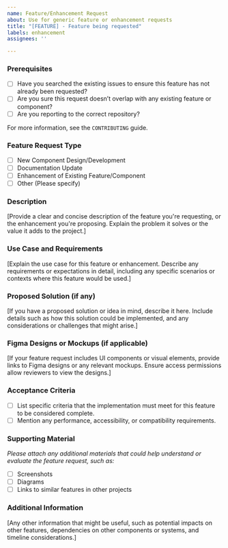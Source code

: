 ```yaml
---
name: Feature/Enhancement Request
about: Use for generic feature or enhancement requests
title: "[FEATURE] - Feature being requested"
labels: enhancement
assignees: ''

---
```


### Prerequisites

* [ ] Have you searched the existing issues to ensure this feature has not already been requested?
* [ ] Are you sure this request doesn’t overlap with any existing feature or component?
* [ ] Are you reporting to the correct repository?

For more information, see the `CONTRIBUTING` guide.

### Feature Request Type

* [ ] New Component Design/Development
* [ ] Documentation Update
* [ ] Enhancement of Existing Feature/Component
* [ ] Other (Please specify)

### Description

[Provide a clear and concise description of the feature you're requesting, or the enhancement you're proposing. Explain the problem it solves or the value it adds to the project.]

### Use Case and Requirements

[Explain the use case for this feature or enhancement. Describe any requirements or expectations in detail, including any specific scenarios or contexts where this feature would be used.]

### Proposed Solution (if any)

[If you have a proposed solution or idea in mind, describe it here. Include details such as how this solution could be implemented, and any considerations or challenges that might arise.]

### Figma Designs or Mockups (if applicable)

[If your feature request includes UI components or visual elements, provide links to Figma designs or any relevant mockups. Ensure access permissions allow reviewers to view the designs.]

### Acceptance Criteria

* [ ] List specific criteria that the implementation must meet for this feature to be considered complete.
* [ ] Mention any performance, accessibility, or compatibility requirements.

### Supporting Material

*Please attach any additional materials that could help understand or evaluate the feature request, such as:*

- [ ] Screenshots
- [ ] Diagrams
- [ ] Links to similar features in other projects

### Additional Information

[Any other information that might be useful, such as potential impacts on other features, dependencies on other components or systems, and timeline considerations.]
